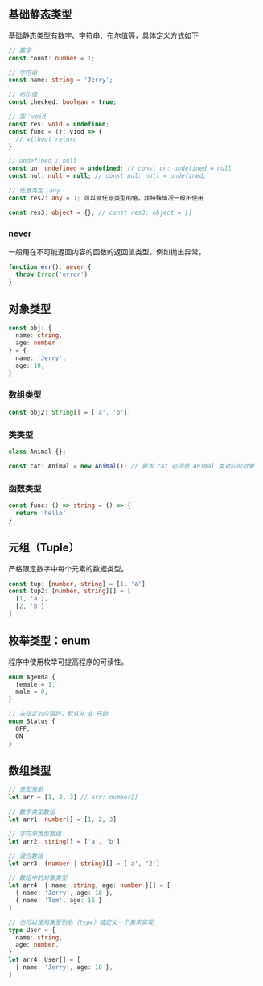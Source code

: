 ## 基础静态类型
基础静态类型有数字、字符串、布尔值等，具体定义方式如下
```ts
// 数字
const count: number = 1;

// 字符串
const name: string = 'Jerry';

// 布尔值
const checked: boolean = true;

// 空：void
const res: void = undefined;
const func = (): viod => {
  // without return
}

// undefined / null
const un: undefined = undefined; // const un: undefined = null
const nul: null = null; // const nul: null = undefined;

// 任意类型：any
const res2: any = 1; 可以赋任意类型的值，非特殊情况一般不使用

const res3: object = {}; // const res3: object = []
```

### never
一般用在不可能返回内容的函数的返回值类型。例如抛出异常。
```ts
function err(): never {
  throw Error('error')
}
```

## 对象类型
```ts
const obj: {
  name: string,
  age: number
} = {
  name: 'Jerry',
  age: 18,
}
```

### 数组类型
```ts
const obj2: String[] = ['a', 'b'];
```

### 类类型
```ts
class Animal {};

const cat: Animal = new Animal(); // 要求 cat 必须是 Animal 类对应的对象
```

### 函数类型
```ts
const func: () => string = () => {
  return 'hello'
}
```

## 元组（Tuple）
严格限定数字中每个元素的数据类型。

```ts
const tup: [number, string] = [1, 'a']
const tup2: [number, string][] = [
  [1, 'a'],
  [2, 'b']
]
```

## 枚举类型：enum
程序中使用枚举可提高程序的可读性。

```ts
enum Agenda {
  female = 1,
  male = 0,
}

// 未指定对应值时，默认从 0 开始
enum Status {
  OFF,
  ON
}
```

## 数组类型
```ts
// 类型推断
let arr = [1, 2, 3] // arr: number[]

// 数字类型数组
let arr1: number[] = [1, 2, 3]

// 字符串类型数组
let arr2: string[] = ['a', 'b']

// 混合数组
let arr3: (number | string)[] = ['a', '2']

// 数组中的对象类型
let arr4: { name: string, age: number }[] = [
  { name: 'Jerry', age: 18 },
  { name: 'Tom', age: 16 }
]

// 也可以使用类型别名（type）或定义一个类来实现
type User = {
  name: string,
  age: number,
}
let arr4: User[] = [
  { name: 'Jerry', age: 18 },
]
```

